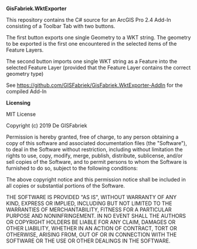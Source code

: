 **GisFabriek.WktExporter**

This repository contains the C# source for an ArcGIS Pro 2.4 Add-In consisting of a Toolbar Tab with two buttons.

The first button exports one single Geometry to a WKT string. The geometry to be exported is the first one encountered in the selected items of the Feature Layers.

The second button imports one single WKT string as a Feature into the selected Feature Layer (provided that the Feature Layer contains the correct geometry type)

See https://github.com/GISFabriek/GisFabriek.WktExporter-AddIn for the compiled Add-In

**Licensing**

MIT License

Copyright (c) 2019 De GISFabriek

Permission is hereby granted, free of charge, to any person obtaining a copy
of this software and associated documentation files (the "Software"), to deal
in the Software without restriction, including without limitation the rights
to use, copy, modify, merge, publish, distribute, sublicense, and/or sell
copies of the Software, and to permit persons to whom the Software is
furnished to do so, subject to the following conditions:

The above copyright notice and this permission notice shall be included in all
copies or substantial portions of the Software.

THE SOFTWARE IS PROVIDED "AS IS", WITHOUT WARRANTY OF ANY KIND, EXPRESS OR
IMPLIED, INCLUDING BUT NOT LIMITED TO THE WARRANTIES OF MERCHANTABILITY,
FITNESS FOR A PARTICULAR PURPOSE AND NONINFRINGEMENT. IN NO EVENT SHALL THE
AUTHORS OR COPYRIGHT HOLDERS BE LIABLE FOR ANY CLAIM, DAMAGES OR OTHER
LIABILITY, WHETHER IN AN ACTION OF CONTRACT, TORT OR OTHERWISE, ARISING FROM,
OUT OF OR IN CONNECTION WITH THE SOFTWARE OR THE USE OR OTHER DEALINGS IN THE
SOFTWARE.
